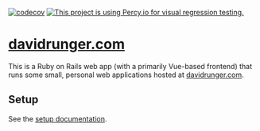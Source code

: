 [![codecov](https://codecov.io/gh/davidrunger/david_runger/branch/main/graph/badge.svg)](https://codecov.io/gh/davidrunger/david_runger)
[![This project is using Percy.io for visual regression testing.](https://percy.io/static/images/percy-badge.svg)](https://percy.io/David-Runger/david_runger)

# [davidrunger.com](https://www.davidrunger.com/)

This is a Ruby on Rails web app (with a primarily Vue-based frontend) that runs some small, personal web applications hosted at [davidrunger.com](https://www.davidrunger.com/).

## Setup

See the [setup documentation][setup-docs].

[setup-docs]: https://github.com/davidrunger/david_runger/blob/main/docs/setup.md
